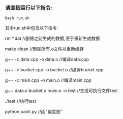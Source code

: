 ### 请直接运行以下指令:
```
bash run.sh
```
其中run.sh中包含以下指令:

rm *.dat    //删除之前生成的数据,便于重新生成数据

make clean  //删除所有.o文件以重新编译

g++ -c data.cpp -o data.o   //编译data.cpp

g++ -c bucket.cpp -o bucket.o   //编译bucket.cpp

g++ -c main.cpp -o main.o   //编译main.cpp

g++ data.o bucket.o main.o -o test  //生成可执行文件test

./test  //执行test

python paint.py //画"误差图"
